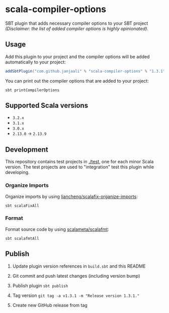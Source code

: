 # scala-compiler-options

SBT plugin that adds necessary compiler options to your SBT project *(Disclaimer: the list of added compiler options is highly opinionated)*.

## Usage

Add this plugin to your project and the compiler options will be added automatically to your project:

```sbt
addSbtPlugin("com.github.janjaali" % "scala-compiler-options" % "1.3.1")
```

You can print out the compiler options that are added to your project:

```shell
sbt printCompilerOptions
```

## Supported Scala versions

* `3.2.x`
* `3.1.x`
* `3.0.x`
* `2.13.0` -> `2.13.9`

## Development

This repository contains test projects in [./test](./test), one for each minor Scala version. The test projects are used to "integration" test this plugin while developing.

### Organize Imports

Organize imports by using [liancheng/scalafix-organize-imports](https://github.com/liancheng/scalafix-organize-imports):

```shell
sbt scalaFixAll
```

### Format

Format source code by using [scalameta/scalafmt](https://github.com/scalameta/scalafmt):

```shell
sbt scalafmtAll
```

## Publish

1. Update plugin version references in `build.sbt` and this README

2. Git commit and push latest changes (including version bump)

3. Publish plugin `sbt publish`

4. Tag version `git tag -a v1.3.1 -m "Release version 1.3.1."`

5. Create new GitHub release from tag
